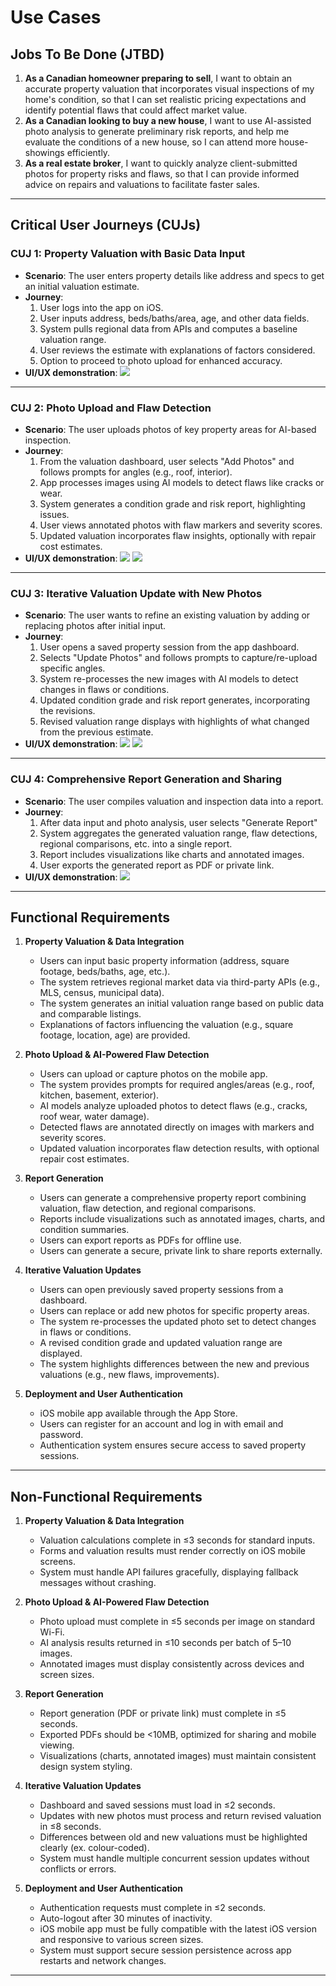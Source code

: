 # Use Cases

## Jobs To Be Done (JTBD)

1. **As a Canadian homeowner preparing to sell**, I want to obtain an accurate property valuation that incorporates visual inspections of my home's condition, so that I can set realistic pricing expectations and identify potential flaws that could affect market value.  
2. **As a Canadian looking to buy a new house**, I want to use AI-assisted photo analysis to generate preliminary risk reports, and help me evaluate the conditions of a new house, so I can attend more house-showings efficiently.  
3. **As a real estate broker**, I want to quickly analyze client-submitted photos for property risks and flaws, so that I can provide informed advice on repairs and valuations to facilitate faster sales.

---

## Critical User Journeys (CUJs)

### CUJ 1: Property Valuation with Basic Data Input  
- **Scenario**: The user enters property details like address and specs to get an initial valuation estimate.  
- **Journey**:  
  1. User logs into the app on iOS.  
  2. User inputs address, beds/baths/area, age, and other data fields.  
  3. System pulls regional data from APIs and computes a baseline valuation range.  
  4. User reviews the estimate with explanations of factors considered.
  5. Option to proceed to photo upload for enhanced accuracy.
- **UI/UX demonstration**:
![](./cuj_input.jpg)

---

### CUJ 2: Photo Upload and Flaw Detection  
- **Scenario**: The user uploads photos of key property areas for AI-based inspection.  
- **Journey**:  
  1. From the valuation dashboard, user selects "Add Photos" and follows prompts for angles (e.g., roof, interior).  
  2. App processes images using AI models to detect flaws like cracks or wear.  
  3. System generates a condition grade and risk report, highlighting issues.  
  4. User views annotated photos with flaw markers and severity scores.  
  5. Updated valuation incorporates flaw insights, optionally with repair cost estimates.  
- **UI/UX demonstration**:
![](./cuj_photo.jpg)
![](./cuj_assess.jpg)

---

### CUJ 3: Iterative Valuation Update with New Photos
- **Scenario**: The user wants to refine an existing valuation by adding or replacing photos after initial input.
- **Journey**:
   1. User opens a saved property session from the app dashboard.
   2. Selects "Update Photos" and follows prompts to capture/re-upload specific angles.
   3. System re-processes the new images with AI models to detect changes in flaws or conditions.
   4. Updated condition grade and risk report generates, incorporating the revisions.
   5. Revised valuation range displays with highlights of what changed from the previous estimate.
- **UI/UX demonstration**:
![](./cuj_dashboard.jpg)
![](./cuj_update.jpg)

---

### CUJ 4: Comprehensive Report Generation and Sharing  
- **Scenario**: The user compiles valuation and inspection data into a report.  
- **Journey**:  
  1. After data input and photo analysis, user selects "Generate Report"
  2. System aggregates the generated valuation range, flaw detections, regional comparisons, etc. into a single report.
  3. Report includes visualizations like charts and annotated images. 
  4. User exports the generated report as PDF or private link.
- **UI/UX demonstration**:
![](./cuj_assess.jpg)

---



## Functional Requirements

1. **Property Valuation & Data Integration**
   - Users can input basic property information (address, square footage, beds/baths, age, etc.).
   - The system retrieves regional market data via third-party APIs (e.g., MLS, census, municipal data).
   - The system generates an initial valuation range based on public data and comparable listings.
   - Explanations of factors influencing the valuation (e.g., square footage, location, age) are provided.
     
2. **Photo Upload & AI-Powered Flaw Detection**
   - Users can upload or capture photos on the mobile app.
   - The system provides prompts for required angles/areas (e.g., roof, kitchen, basement, exterior).
   - AI models analyze uploaded photos to detect flaws (e.g., cracks, roof wear, water damage).
   - Detected flaws are annotated directly on images with markers and severity scores.
   - Updated valuation incorporates flaw detection results, with optional repair cost estimates.

3. **Report Generation**
   - Users can generate a comprehensive property report combining valuation, flaw detection, and regional comparisons.
   - Reports include visualizations such as annotated images, charts, and condition summaries.
   - Users can export reports as PDFs for offline use.
   - Users can generate a secure, private link to share reports externally.

4. **Iterative Valuation Updates**
   - Users can open previously saved property sessions from a dashboard.
   - Users can replace or add new photos for specific property areas.
   - The system re-processes the updated photo set to detect changes in flaws or conditions.
   - A revised condition grade and updated valuation range are displayed.
   - The system highlights differences between the new and previous valuations (e.g., new flaws, improvements).
     
5. **Deployment and User Authentication**
   - iOS mobile app available through the App Store.
   - Users can register for an account and log in with email and password.
   - Authentication system ensures secure access to saved property sessions.

---

## Non-Functional Requirements

1. **Property Valuation & Data Integration**
   - Valuation calculations complete in ≤3 seconds for standard inputs.
   - Forms and valuation results must render correctly on iOS mobile screens.
   - System must handle API failures gracefully, displaying fallback messages without crashing.
     
2. **Photo Upload & AI-Powered Flaw Detection**
   - Photo upload must complete in ≤5 seconds per image on standard Wi-Fi.
   - AI analysis results returned in ≤10 seconds per batch of 5–10 images.
   - Annotated images must display consistently across devices and screen sizes.

3. **Report Generation**
   - Report generation (PDF or private link) must complete in ≤5 seconds.
   - Exported PDFs should be <10MB, optimized for sharing and mobile viewing.
   - Visualizations (charts, annotated images) must maintain consistent design system styling.
     
4. **Iterative Valuation Updates**
   - Dashboard and saved sessions must load in ≤2 seconds.
   - Updates with new photos must process and return revised valuation in ≤8 seconds.
   - Differences between old and new valuations must be highlighted clearly (ex. colour-coded).
   - System must handle multiple concurrent session updates without conflicts or errors.
     
5. **Deployment and User Authentication**
   - Authentication requests must complete in ≤2 seconds.
   - Auto-logout after 30 minutes of inactivity.
   - iOS mobile app must be fully compatible with the latest iOS version and responsive to various screen sizes.
   - System must support secure session persistence across app restarts and network changes.
  
---
